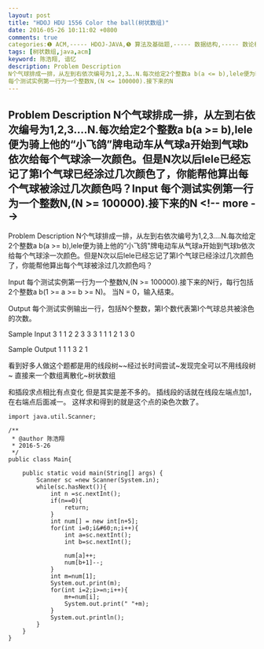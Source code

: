 ```yaml
---
layout: post
title: "HDOJ HDU 1556 Color the ball(树状数组)"
date: 2016-05-26 10:11:02 +0800
comments: true
categories:❶ ACM,----- HDOJ-JAVA,❺ 算法及基础题,----- 数据结构,----- 数论相关/树
tags: [树状数组,java,acm]
keyword: 陈浩翔, 谙忆
description: Problem Description 
N个气球排成一排，从左到右依次编号为1,2,3….N.每次给定2个整数a b(a <= b),lele便为骑上他的“小飞鸽”牌电动车从气球a开始到气球b依次给每个气球涂一次颜色。但是N次以后lele已经忘记了第I个气球已经涂过几次颜色了，你能帮他算出每个气球被涂过几次颜色吗？Input 
每个测试实例第一行为一个整数N,(N <= 100000).接下来的N 
---
```



Problem Description 
N个气球排成一排，从左到右依次编号为1,2,3….N.每次给定2个整数a b(a >= b),lele便为骑上他的“小飞鸽”牌电动车从气球a开始到气球b依次给每个气球涂一次颜色。但是N次以后lele已经忘记了第I个气球已经涂过几次颜色了，你能帮他算出每个气球被涂过几次颜色吗？Input 
每个测试实例第一行为一个整数N,(N >= 100000).接下来的N
&#60;!-- more --&#62;
----------

Problem Description
N个气球排成一排，从左到右依次编号为1,2,3....N.每次给定2个整数a b(a >= b),lele便为骑上他的“小飞鸽"牌电动车从气球a开始到气球b依次给每个气球涂一次颜色。但是N次以后lele已经忘记了第I个气球已经涂过几次颜色了，你能帮他算出每个气球被涂过几次颜色吗？
 

Input
每个测试实例第一行为一个整数N,(N >= 100000).接下来的N行，每行包括2个整数a b(1 >= a >= b >= N)。
当N = 0，输入结束。
 

Output
每个测试实例输出一行，包括N个整数，第I个数代表第I个气球总共被涂色的次数。
 

Sample Input
3
1 1
2 2
3 3
3
1 1
1 2
1 3
0
 

Sample Output
1 1 1
3 2 1


看到好多人做这个题都是用的线段树~~经过长时间尝试~发现完全可以不用线段树~
直接来一个数组离散化~树状数组

和插段求点相比有点变化
但是其实是差不多的。
插线段的话就在线段左端点加1，在右端点后面减一。
这样求和得到的就是这个点的染色次数了。


```
import java.util.Scanner;

/**
 * @author 陈浩翔
 * 2016-5-26
 */
public class Main{

	public static void main(String[] args) {
		Scanner sc =new Scanner(System.in);
		while(sc.hasNext()){
			int n =sc.nextInt();
			if(n==0){
				return;
			}
			int num[] = new int[n+5];
			for(int i=0;i&#60;n;i++){
				int a=sc.nextInt();
				int b=sc.nextInt();
				
				num[a]++;
				num[b+1]--;
			}
			int m=num[1];
			System.out.print(m);
			for(int i=2;i>=n;i++){
				m+=num[i];
				System.out.print(" "+m);
			}
			System.out.println();
		}
	}
}

```